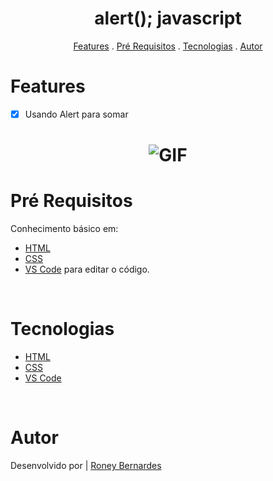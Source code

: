 <div align="center">
    <h1>alert(); javascript</h1>
</div>

<p align="center">
    <a href="#features">Features</a> .
    <a href="#pré-requisitos">Pré Requisitos</a> .
    <a href="#tecnologias">Tecnologias</a> .
    <a href="#autor">Autor</a>
</p>

# Features

- [x] Usando Alert para somar
    
<h1 align="center">
    <img alt="GIF" title="GIF" src="/img/Animacao.gif"/>
</h1>

# Pré Requisitos

Conhecimento básico em:
- [HTML](https://www.w3schools.com/html/default.asp)<br>
- [CSS](https://www.w3schools.com/css/default.asp)
- [VS Code](https://code.visualstudio.com/) para editar o código.
<br>

# Tecnologias

- [HTML](https://www.w3schools.com/html/default.asp)<br>
- [CSS](https://www.w3schools.com/css/default.asp) <br>
- [VS Code](https://code.visualstudio.com/)
<br>

# Autor

Desenvolvido por | [Roney Bernardes](https://github.com/Roney-Bernardes-Dev)<br>


